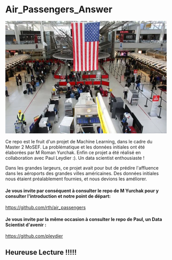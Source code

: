 # Air_Passengers_Answer

<p align="center">
<img width="540" height="350" src="https://github.com/LouisGrunenwald/Air_Passengers_Answer/blob/master/gettyimages-162852416.jpg">
</p>

Ce repo est le fruit d'un projet de Machine Learning, dans le cadre du Master 2 MoSEF.
La problématique et les données initiales ont été élaborées par M Roman Yurchak.
Enfin ce projet a été réalisé en collaboration avec Paul Leydier :). Un data scientist enthousiaste ! 

Dans les grandes largeurs, ce projet avait pour but de prédire l'affluence dans les aéroports des grandes villes américaines. 
Des données initiales nous étaient préalablement fournies, et nous devions les améliorer. 

#### Je vous invite par conséquent à consulter le repo de M Yurchak pour y consulter l'introduction et notre point de départ:

https://github.com/rth/air_passengers

#### Je vous invite par la même occasion à consulter le repo de Paul, un Data Scientist d'avenir : 

https://github.com/pleydier

## Heureuse Lecture !!!!!
